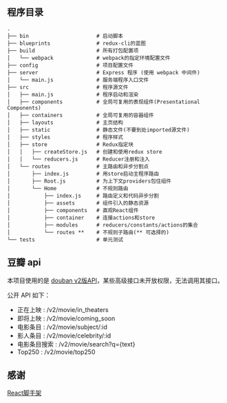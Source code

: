 

## 程序目录

```
.
├── bin                      # 启动脚本
├── blueprints               # redux-cli的蓝图
├── build                    # 所有打包配置项
│   └── webpack              # webpack的指定环境配置文件
├── config                   # 项目配置文件
├── server                   # Express 程序 (使用 webpack 中间件)
│   └── main.js              # 服务端程序入口文件
├── src                      # 程序源文件
│   ├── main.js              # 程序启动和渲染
│   ├── components           # 全局可复用的表现组件(Presentational Components)
│   ├── containers           # 全局可复用的容器组件
│   ├── layouts              # 主页结构
│   ├── static               # 静态文件(不要到处imported源文件)
│   ├── styles               # 程序样式
│   ├── store                # Redux指定块
│   │   ├── createStore.js   # 创建和使用redux store
│   │   └── reducers.js      # Reducer注册和注入
│   └── routes               # 主路由和异步分割点
│       ├── index.js         # 用store启动主程序路由
│       ├── Root.js          # 为上下文providers包住组件
│       └── Home             # 不规则路由
│           ├── index.js     # 路由定义和代码异步分割
│           ├── assets       # 组件引入的静态资源
│           ├── components   # 直观React组件
│           ├── container    # 连接actions和store
│           ├── modules      # reducers/constants/actions的集合
│           └── routes **    # 不规则子路由(** 可选择的)
└── tests                    # 单元测试
```
## 豆瓣 api
本项目使用的是 [douban v2版API](https://developers.douban.com/wiki/?title=movie_v2)，某些高级接口未开放权限，无法调用其接口。

公开 API 如下：
- 正在上映 : /v2/movie/in_theaters
- 即将上映 : /v2/movie/coming_soon
- 电影条目 : /v2/movie/subject/:id
- 影人条目 : /v2/movie/celebrity/:id
- 电影条目搜索 : /v2/movie/search?q={text}
- Top250 :  /v2/movie/top250

## 感谢
[React脚手架](https://github.com/bodyno/react-starter-kit)



